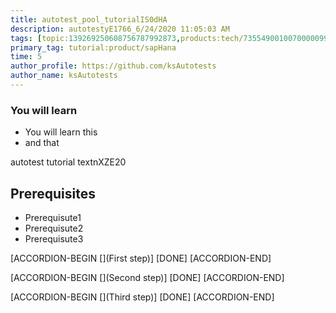 ```yaml
---
title: autotest_pool_tutorialIS0dHA
description: autotestyE1766_6/24/2020 11:05:03 AM
tags: [topic:139269250608756787992873,products:tech/73554900100700000996,tutorial:experience/advanced]
primary_tag: tutorial:product/sapHana
time: 5
author_profile: https://github.com/ksAutotests
author_name: ksAutotests
---
```

### You will learn
- You will learn this
- and that

autotest tutorial textnXZE20

## Prerequisites
- Prerequisute1
- Prerequisute2
- Prerequisute3

[ACCORDION-BEGIN [](First step)]
[DONE]
[ACCORDION-END]

[ACCORDION-BEGIN [](Second step)]
[DONE]
[ACCORDION-END]

[ACCORDION-BEGIN [](Third step)]
[DONE]
[ACCORDION-END]

